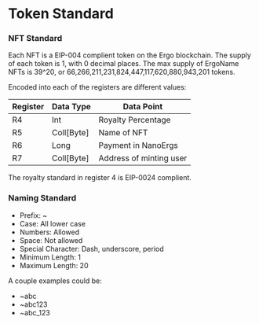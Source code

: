 # Token Standard

### NFT Standard

Each NFT is a EIP-004 complient token on the Ergo blockchain. The supply of each token is 1, with 0 decimal places. The max supply of ErgoName NFTs is 39^20, or 66,266,211,231,824,447,117,620,880,943,201 tokens.

Encoded into each of the registers are different values:

| Register | Data Type | Data Point |
| -------- | --------- | ---------- |
| R4| Int | Royalty Percentage |
| R5 | Coll[Byte] | Name of NFT |
| R6 | Long | Payment in NanoErgs |
| R7 | Coll[Byte] | Address of minting user |

The royalty standard in register 4 is EIP-0024 complient.

### Naming Standard

- Prefix: ~
- Case: All lower case
- Numbers: Allowed
- Space: Not allowed
- Special Character: Dash, underscore, period
- Minimum Length: 1
- Maximum Length: 20

A couple examples could be:

- ~abc
- ~abc123
- ~abc_123
